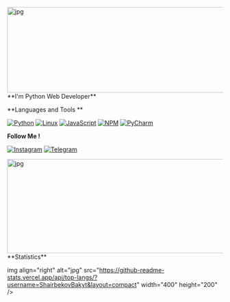 <img align="right" alt="jpg" src="https://github.com/ShairbekovBakyt/ShairbekovBakyt/blob/Big_Dick/assests/shairbekov%20batya.png" width="600" height="200" />
**I'm Python Web Developer**

**Languages and Tools **


[![Python](https://img.shields.io/badge/-Python-090909??style=plastic&logo=python)](https://www.python.org/)
[![Linux](https://img.shields.io/badge/-Linux-090909??style=plastic&logo=linux)](https://ru.wikipedia.org/wiki/Linux)
[![JavaScript](https://img.shields.io/badge/-JavaScript-090909??style=plastic&logo=javascript)](https://ru.wikipedia.org/wiki/JavaScript)
[![NPM](https://img.shields.io/badge/-NPM-090909??style=plastic&logo=nodedotjs)](https://www.npmjs.com/)
[![PyCharm](https://img.shields.io/badge/-PyCharm-090909??style=plastic&logo=pycharm)](https://www.jetbrains.com/ru-ru/pycharm/)


 **Follow Me !**



[![Instagram](https://img.shields.io/badge/-Instagram-090909??style=plastic&logo=instagram)](https://www.instagram.com/batya_312_/)
[![Telegram](https://img.shields.io/badge/-Telegram-090909??style=plastic&logo=telegram)](https://t.me/batya312kg)




  





<img align="right" alt="jpg" src="https://github-readme-stats.vercel.app/api?username=ShairbekovBakyt&show_icons=true&theme=radicall&layout=compact" width="600" height="220" />
**Statistics**

img align="right" alt="jpg" src="https://github-readme-stats.vercel.app/api/top-langs/?username=ShairbekovBakyt&layout=compact" width="400" height="200" />


            




